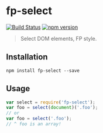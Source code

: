 # fp-select

[![Build Status](https://travis-ci.org/fp-dom/fp-select.svg)](https://travis-ci.org/fp-dom/fp-select) [![npm version](https://badge.fury.io/js/fp-select.svg)](http://badge.fury.io/js/fp-select)
> Select DOM elements, FP style.


## Installation

`npm install fp-select --save`

## Usage

```js
var select = require('fp-select');
var foo = select(document)('.foo');
// or
var foo = select('.foo');
// ^ foo is an array!
```
